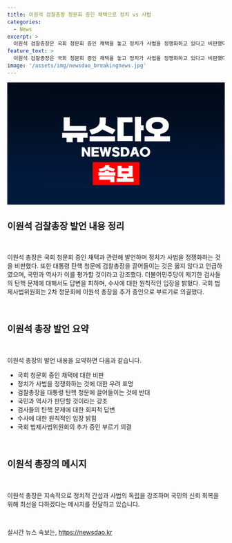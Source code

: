 ```yaml
---
title: 이원석 검찰총장 청문회 증인 채택으로 정치 vs 사법
categories:
  - News
excerpt: >
  이원석 검찰총장은 국회 청문회 증인 채택을 놓고 정치가 사법을 정쟁화하고 있다고 비판했다. 또한, 대통령 탄핵 청문에 사법을 담당하는 검찰총장을 끌어들이는 것은 정치가 사법을 정쟁으로 몰아넣는 것이라고 언급했다. 또한, 국회 법제사법위원회는 이원석 총장 등 6명을 추가 증인으로 부르기로 의결했다. 이원석 총장의 발언과 국회의 의결이 관심을 끌고 있다.
feature_text: >
  이원석 검찰총장은 국회 청문회 증인 채택을 놓고 정치가 사법을 정쟁화하고 있다고 비판했다. 또한, 대통령 탄핵 청문에 사법을 담당하는 검찰총장을 끌어들이는 것은 정치가 사법을 정쟁으로 몰아넣는 것이라고 언급했다. 또한, 국회 법제사법위원회는 이원석 총장 등 6명을 추가 증인으로 부르기로 의결했다. 이원석 총장의 발언과 국회의 의결이 관심을 끌고 있다.
image: '/assets/img/newsdao_breakingnews.jpg'
---
```


<p><img src="/assets/img/newsdao_breakingnews.jpg" alt="firstkoreanews 속보" /></p>

<h2 data-ke-size="size26">이원석 검찰총장 발언 내용 정리</h2>

<p data-ke-size="size16">&nbsp;</p>

<p>이원석 총장은 국회 청문회 증인 채택과 관련해 발언하며 정치가 사법을 정쟁화하는 것을 비판했다. 또한 대통령 탄핵 청문에 검찰총장을 끌어들이는 것은 옳지 않다고 언급하였으며, 국민과 역사가 이를 평가할 것이라고 강조했다. 더불어민주당이 제기한 검사들의 탄핵 문제에 대해서도 답변을 피하며, 수사에 대한 원칙적인 입장을 밝혔다. 국회 법제사법위원회는 2차 청문회에 이원석 총장을 추가 증인으로 부르기로 의결했다.</p>

<p data-ke-size="size16">&nbsp;</p>

<h2 data-ke-size="size26">이원석 총장 발언 요약</h2>

<p data-ke-size="size16">&nbsp;</p>

<p>이원석 총장의 발언 내용을 요약하면 다음과 같습니다.</p>

<ul>
  <li>국회 청문회 증인 채택에 대한 비판</li>
  <li>정치가 사법을 정쟁화하는 것에 대한 우려 표명</li>
  <li>검찰총장을 대통령 탄핵 청문에 끌어들이는 것에 반대</li>
  <li>국민과 역사가 판단할 것이라는 강조</li>
  <li>검사들의 탄핵 문제에 대한 회피적 답변</li>
  <li>수사에 대한 원칙적인 입장 밝힘</li>
  <li>국회 법제사법위원회의 추가 증인 부르기 의결</li>
</ul>

<p data-ke-size="size16">&nbsp;</p>

<h2 data-ke-size="size26">이원석 총장의 메시지</h2>

<p data-ke-size="size16">&nbsp;</p>

<p>이원석 총장은 지속적으로 정치적 간섭과 사법의 독립을 강조하며 국민의 신뢰 회복을 위해 최선을 다하겠다는 메시지를 전달하고 있습니다.</p>

<p data-ke-size="size16">&nbsp;</p>
실시간 뉴스 속보는, <a href="https://newsdao.kr" rel="dofollow">https://newsdao.kr</a>


